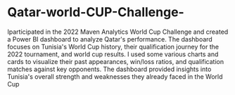 # Qatar-world-CUP-Challenge-
 Iparticipated in the 2022 Maven Analytics World Cup Challenge and created a Power BI dashboard to analyze Qatar's performance.
 The dashboard focuses on Tunisia's World Cup history, their qualification journey for the 2022 tournament, and world cup results.
 I used some  various charts and cards to visualize their past appearances, win/loss ratios, and qualification matches against key opponents.
 The dashboard provided insights into Tunisia's overall strength and weaknesses they already faced in the World Cup

